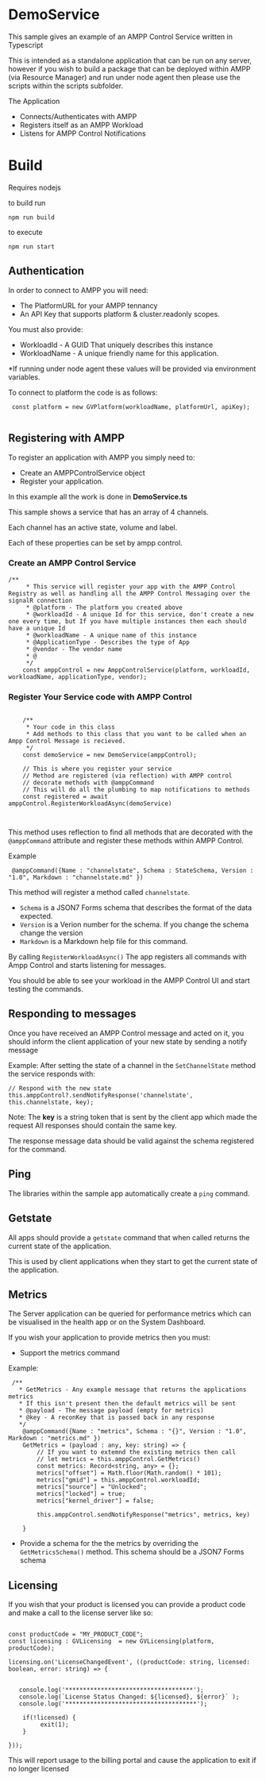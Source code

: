# DemoService

This sample gives an example of an AMPP Control Service written in Typescript

This is intended as a standalone application that can be run on any server, however if you wish to build a package that can be deployed within AMPP (via Resource Manager) and run under node agent then please use the scripts within the scripts subfolder.

The Application

- Connects/Authenticates with AMPP
- Registers itself as an AMPP Workload
- Listens for AMPP Control Notifications

# Build

Requires nodejs

to build run

```npm run build```


to execute

```npm run start```


## Authentication

In order to connect to AMPP you will need:

- The PlatformURL for your AMPP tennancy
- An API Key that supports platform & cluster.readonly scopes.

You must also provide:

- WorkloadId - A GUID That uniquely describes this instance
- WorkloadName - A unique friendly name for this application.

*If running under node agent these values will be provided via environment variables.

To connect to platform the code is as follows:

```
 const platform = new GVPlatform(workloadName, platformUrl, apiKey);
            
```

## Registering with AMPP

To register an application with AMPP you simply need to:

- Create an AMPPControlService object
- Register your application.



In this example all the work is done in **DemoService.ts**

This sample shows a service that has an array of 4 channels.

Each channel has an active state, volume and label.

Each of these properties can be set by ampp control.


### Create an AMPP Control Service
```
/**
     * This service will register your app with the AMPP Control Registry as well as handling all the AMPP Control Messaging over the signalR connection
     * @platform - The platform you created above
     * @workloadId - A unique Id for this service, don't create a new one every time, but If you have multiple instances then each should have a unique Id
     * @workloadName - A unique name of this instance
     * @ApplicationType - Describes the type of App
     * @vendor - The vendor name
     * @
     */
    const amppControl = new AmppControlService(platform, workloadId, workloadName, applicationType, vendor);
```


### Register Your Service code with AMPP Control

```

    /**
     * Your code in this class
     * Add methods to this class that you want to be called when an Ampp Control Message is recieved.
     */
    const demoService = new DemoService(amppControl);

    // This is where you register your service
    // Method are registered (via reflection) with AMPP control
    // decorate methods with @amppCommand
    // This will do all the plumbing to map notifications to methods
    const registered = await amppControl.RegisterWorkloadAsync(demoService)

   
```




This method uses reflection to find all methods that are decorated with the ```@amppCommand``` attribute and register these methods within AMPP Control.

Example
```
 @amppCommand({Name : "channelstate", Schema : StateSchema, Version : "1.0", Markdown : "channelstate.md" })
```

This method will register a method called ```channelstate```.

- ```Schema``` is a JSON7 Forms schema that describes the format of the data expected.
- ```Version``` is a Verion number for the schema. If you change the schema change the version
- ```Markdown``` is a Markdown help file for this command. 

By calling ```RegisterWorkloadAsync()``` The app registers all commands with Ampp Control and starts listening for messages.

You should be able to see your workload in the AMPP Control UI and start testing the commands.



## Responding to messages

Once you have received an AMPP Control message and acted on it, you should inform the client application of your new state by sending a notify message

Example: After setting the state of a channel in the ```SetChannelState``` method the service responds with:

```
// Respond with the new state
this.amppControl?.sendNotifyResponse('channelstate', this.channelstate, key);
```


Note: The **key** is a string token that is sent by the client app which made the request
All responses should contain the same key.

The response message data should be valid against the schema registered for the command.


## Ping

The libraries within the sample app automatically create a ```ping``` command.

## Getstate

All apps should provide a ```getstate``` command that when called returns the current state of the application.

This is used by client applications when they start to get the current state of the application.

## Metrics

The Server application can be queried for performance metrics which can be visualised in the health app or on the System Dashboard.

If you wish your application to provide metrics then you must:

- Support the metrics command

Example:

```
 /**
   * GetMetrics - Any example message that returns the applications metrics
   * If this isn't present then the default metrics will be sent
   * @payload - The message payload (empty for metrics)
   * @key - A reconKey that is passed back in any response
   */
    @amppCommand({Name : "metrics", Schema : "{}", Version : "1.0", Markdown : "metrics.md" })
    GetMetrics = (payload : any, key: string) => {
        // If you want to extemnd the existing metrics then call
        // let metrics = this.amppControl.GetMetrics()
        const metrics: Record<string, any> = {};
        metrics["offset"] = Math.floor(Math.random() * 101);
        metrics["gmid"] = this.amppControl.workloadId;
        metrics["source"] = "Unlocked";
        metrics["locked"] = true;
        metrics["kernel_driver"] = false;

        this.amppControl.sendNotifyResponse("metrics", metrics, key)

    }
```

- Provide a schema for the the metrics by overriding the ``GetMetricsSchema()`` method.
This schema should be a JSON7 Forms schema




## Licensing

If you wish that your product is licensed you can provide a product code and make a call to the license server like so:

```

const productCode = "MY_PRODUCT_CODE";
const licensing : GVLicensing  = new GVLicensing(platform, productCode);

licensing.on('LicenseChangedEvent', ((productCode: string, licensed: boolean, error: string) => {

        
   console.log('************************************');
   console.log(`License Status Changed: ${licensed}, ${error}` );
   console.log('*************************************');

    if(!licensed) {
         exit(1);
    }
        
}));

```

This will report usage to the billing portal and cause the application to exit if no longer licensed